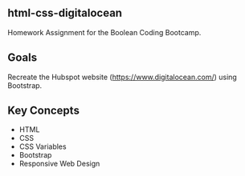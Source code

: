## html-css-digitalocean
Homework Assignment for the Boolean Coding Bootcamp.

## Goals

Recreate the Hubspot website (https://www.digitalocean.com/) using Bootstrap.

## Key Concepts

* HTML
* CSS
* CSS Variables
* Bootstrap
* Responsive Web Design

